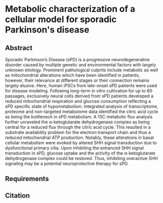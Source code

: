 # Metabolic characterization of a cellular model for sporadic Parkinson's disease

## Abstract
Sporadic Parkinson’s Disease (sPD) is a progressive neurodegenerative disorder caused by multiple genetic and environmental factors with largely unknown etiology. Prominent pathological culprits include metabolic as well as mitochondrial alterations which have been identified in patients, however, their relevance at different stages or their connection remains largely elusive. Here, human iPSCs from late-onset sPD patients were used for disease modeling. Following long-term in vitro cultivation for up to 60 passages, exclusively neural cells derived from sPD patients developed a reduced mitochondrial respiration and glucose consumption reflecting a sPD specific state of hypometabolism. Integrated analysis of transcriptome, proteome and non-targeted metabolome data identified the citric acid cycle as being the bottleneck in sPD metabolism. A 13C metabolic flux analysis further unraveled the α-ketoglutarate dehydrogenase complex as being central for a reduced flux through the citric acid cycle. This resulted in a substrate availability problem for the electron transport chain and thus a reduced mitochondrial ATP production. Notably, these alterations in basal cellular metabolism were evoked by altered SHH signal transduction due to dysfunctional primary cilia. Upon inhibiting the enhanced SHH signal transduction in sPD, glucose uptake and the activity of the α-ketoglutarate dehydrogenase complex could be restored. Thus, inhibiting overactive SHH signaling may be a potential neuroprotective therapy for sPD. 

## Requirements

## Citation
